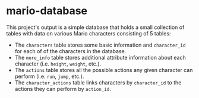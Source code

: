 # mario-database
This project's output is a simple database that holds a small collection of tables with data on various Mario characters consisting of 5 tables:
- The `characters` table stores some basic information and `character_id` for each of of the characters in the database.
- The `more_info` table stores additional attribute information about each character (i.e. `height`, `weight`, etc.).
- The `actions` table stores all the possible actions any given character can perform (i.e. `run`, `jump`, etc.).
- The `character_actions` table links characters by `character_id` to the actions they can perform by `action_id`.
